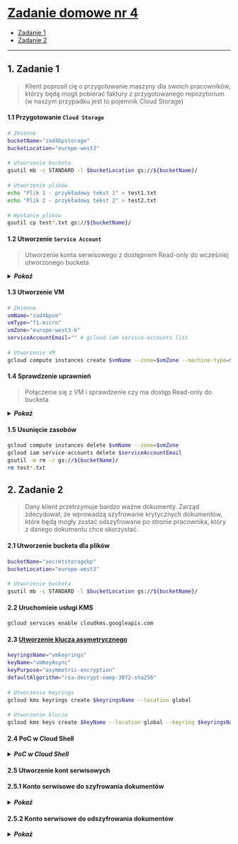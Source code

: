 # [Zadanie domowe nr 4](https://szkolachmury.pl/google-cloud-platform-droga-architekta/tydzien-4-cloud-identity-and-access-management/zadanie-domowe-nr-4/)

* [Zadanie 1](#1-zadanie-1)
* [Zadanie 2](#2-zadanie-2)

---

## 1. Zadanie 1

> Klient poprosił cię o przygotowanie maszyny dla swoich pracowników, którzy będą mogli pobierać faktury z przygotowanego repozytorium (w naszym przypadku jest to pojemnik Cloud Storage)

#### 1.1 Przygotowanie `Cloud Storage`
```bash
# Zmienne
bucketName="zad4bpstorage"
bucketLocation="europe-west3"

# Utworzenie bucketa
gsutil mb -c STANDARD -l $bucketLocation gs://${bucketName}/

# Utworzenie plików
echo "Plik 1 - przykładowy tekst 1" > test1.txt
echo "Plik 2 - przykładowy tekst 2" > test2.txt

# Wysłanie plików
gsutil cp test*.txt gs://${bucketName}/
```

#### 1.2 Utworzenie `Service Account`
> Utworzenie konta serwisowego z dostępnem Read-only do wcześniej utworzonego bucketa

<details>
  <summary><b><i>Pokaż</i></b></summary>

![Screen](./img/20200105215929.jpg "Screen")
Dodanie roli **Storage Object Viewer**

![Screen](./img/20200105220454.jpg "Screen")
Oraz warunku dostępu tylko do danego bucketa:
* Name is `projects/_/buckets/zad4bpstorage`
* or Name Starts with `projects/_/buckets/zad4bpstorage/objects/`

![Screen](./img/20200105220527.jpg "Screen")

</details>

#### 1.3 Utworzenie VM
```bash
# Zmienne
vmName="zad4bpvm"
vmType="f1-micro"
vmZone="europe-west3-b"
serviceAccountEmail="" # gcloud iam service-accounts list

# Utworzenie VM
gcloud compute instances create $vmName --zone=$vmZone --machine-type=$vmType --image-project=debian-cloud --image=debian-9-stretch-v20191210 --service-account=$serviceAccountEmail
```

#### 1.4 Sprawdzenie uprawnień
> Połączenie się z VM i sprawdzenie czy ma dostęp Read-only do bucketa

<details>
  <summary><b><i>Pokaż</i></b></summary>

```bash
bartosz@zad4bpvm:~$ gsutil ls gs://zad4bpstorage
gs://zad4bpstorage/test1.txt
gs://zad4bpstorage/test2.txt
bartosz@zad4bpvm:~$ gsutil cat gs://zad4bpstorage/test1.txt
Plik 1 - przykładowy tekst 1
bartosz@zad4bpvm:~$ echo "test1" > testvm.txt
bartosz@zad4bpvm:~$ ls
testvm.txt
bartosz@zad4bpvm:~$ gsutil cp testvm.txt gs://zad4bpstorage
Copying file://testvm.txt [Content-Type=text/plain]...
AccessDeniedException: 403 Insufficient Permission                              
bartosz@zad4bpvm:~$ gsutil rm gs://zad4bpstorage/test1.txt
Removing gs://zad4bpstorage/test1.txt...
AccessDeniedException: 403 Insufficient Permission
bartosz@zad4bpvm:~$ gsutil ls gs://
AccessDeniedException: 403 bucket-viewer-zad4@resonant-idea-261413.iam.gserviceaccount.com does not have storage.buckets.list access to project 162512192576.
```
</details>

#### 1.5 Usunięcie zasobów
```bash
gcloud compute instances delete $vmName --zone=$vmZone 
gcloud iam service-accounts delete $serviceAccountEmail
gsutil -m rm -r gs://${bucketName}/
rm test*.txt
```

## 2. Zadanie 2

> Dany klient przetrzymuje bardzo ważne dokumenty. Zarząd zdecydował, że wprowadzą szyfrowanie krytycznych dokumentów, które będą mogły zostać odszyfrowane po stronie pracownika, który z danego dokumentu chce skorzystać.

#### 2.1 Utworzenie bucketa dla plików
```bash
bucketName="secretstoragebp"
bucketLocation="europe-west3"

# Utworzenie bucketa
gsutil mb -c STANDARD -l $bucketLocation gs://${bucketName}/
```

#### 2.2 Uruchomieie usługi KMS
```bash
gcloud services enable cloudkms.googleapis.com
```

#### 2.3 [Utworzenie klucza asymetrycznego](https://cloud.google.com/kms/docs/creating-asymmetric-keys)
```bash
keyringsName="vmkeyrings"
keyName="vmKeyAsync"
keyPurpose="asymmetric-encryption"
defaultAlgorithm="rsa-decrypt-oaep-3072-sha256"

# Utworzenie Keyrings
gcloud kms keyrings create $keyringsName --location global

# Utworzenie klucza
gcloud kms keys create $keyName --location global --keyring $keyringsName --purpose $keyPurpose --default-algorithm $defaultAlgorithm 
```

#### 2.4 PoC w Cloud Shell
<details>
  <summary><b><i>PoC w Cloud Shell</i></b></summary>

#### 2.4.1 Utworzenie przykładowego pliku
```bash
echo "Plik 1 - przykładowy tekst 1 ąźćżółęż" > test1.txt
```

#### 2.4.2 [Pobranie klucza publicznego](https://cloud.google.com/kms/docs/retrieve-public-key#kms-howto-retrieve-public-key-cli)
```bash
keyVersion="1"

# Pobranie klucza publicznego
gcloud kms keys versions get-public-key $keyVersion --location global --keyring $keyringsName --key $keyName --output-file public-key.pub
```

#### 2.4.3 [Zaszyfrowanie pliku](https://cloud.google.com/kms/docs/encrypt-decrypt-rsa#encrypt_data)
```bash
openssl pkeyutl -in $HOME/zadanie4/test1.txt -encrypt -pubin -inkey $HOME/zadanie4/public-key.pub -pkeyopt rsa_padding_mode:oaep -pkeyopt rsa_oaep_md:sha256 -pkeyopt rsa_mgf1_md:sha256 > $HOME/zadanie4/secret/test1.enc
```

![Screen](./img/20200106230843.jpg "Screen")

#### 2.4.4 [Odszyfrowanie pliku](https://cloud.google.com/kms/docs/encrypt-decrypt-rsa#decrypt_data)
```bash
gcloud kms asymmetric-decrypt --location global --keyring $keyringsName --key $keyName --version $keyVersion --ciphertext-file $HOME/zadanie4/secret/test1.enc --plaintext-file $HOME/zadanie4/test1-odszyfrowany.txt
```

#### 2.4.5 Porównanie pliku po odszyfrowaniu
```bash
bartosz@cloudshell:~/zadanie4 (resonant-idea-261413)$ cat test1.txt
Plik 1 - przykładowy tekst 1 ąźćżółęż
bartosz@cloudshell:~/zadanie4 (resonant-idea-261413)$ cat test1-odszyfrowany.txt
Plik 1 - przykładowy tekst 1 ąźćżółęż
```
</details>


#### 2.5 Utworzenie kont serwisowych

#### 2.5.1 Konto serwisowe do szyfrowania dokumentów
<details>
  <summary><b><i>Pokaż</i></b></summary>

![Screen](./img/20200107223615.jpg "Screen")
Dodanie ról:
* **Storage Object Creator** oraz
* **Cloud KMS CryptoKey Public Key Viewer**

![Screen](./img/20200107223937.jpg "Screen")

Oraz warunków:
* zapisu tylko do danego bucketa:
  * Name Starts with `projects/_/buckets/secretstoragebp/objects/`

![Screen](./img/20200107223752.jpg "Screen")

* oraz pobieranie kluczy publicznych z danego keyringa:
  * Name Starts with `projects/resonant-idea-261413/locations/global/keyRings/vmkeyrings/cryptoKeys/`

![Screen](./img/20200107223926.jpg "Screen")
</details>

#### 2.5.2 Konto serwisowe do odszyfrowania dokumentów
<details>
  <summary><b><i>Pokaż</i></b></summary>

![Screen](./img/20200107224843.jpg "Screen")
Dodanie ról:
* **Storage Object Viewer** oraz
* **Cloud KMS CryptoKey Decrypter**

![Screen](./img/20200107225335.jpg "Screen")

Oraz warunków:
* odczytu danych tylko z danego bucketa:
  * Name is `projects/_/buckets/secretstoragebp`
  * or Name Starts with `projects/_/buckets/secretstoragebp/objects/`

![Screen](./img/20200107225155.jpg "Screen")

* oraz deszyfrowania danych za pomocą kluczy z danego keyringa:
  * Name Starts with `projects/resonant-idea-261413/locations/global/keyRings/vmkeyrings/cryptoKeys/`

![Screen](./img/20200107225326.jpg "Screen")
</details>

